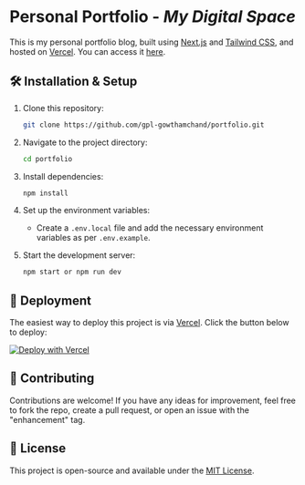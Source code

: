 # Personal Portfolio - *My Digital Space*

This is my personal portfolio blog, built using [Next.js](https://nextjs.org/) and [Tailwind CSS](https://tailwindcss.com/), and hosted on [Vercel](https://www.vercel.com/). You can access it [here](http://gowthamchand.vercel.app/).


## 🛠 Installation & Setup

1. Clone this repository:

   ```sh
   git clone https://github.com/gpl-gowthamchand/portfolio.git
   ```

2. Navigate to the project directory:

   ```sh
   cd portfolio
   ```

3. Install dependencies:

   ```sh
   npm install
   ```

4. Set up the environment variables:
   - Create a `.env.local` file and add the necessary environment variables as per `.env.example`.

5. Start the development server:

   ```sh
   npm start or npm run dev
   ```

## 🚀 Deployment

The easiest way to deploy this project is via [Vercel](https://vercel.com). Click the button below to deploy:

[![Deploy with Vercel](https://vercel.com/button)](https://vercel.com/new/git/external?repository-url=https://github.com/gpl-gowthamchand/portfolio)

## 🤝 Contributing

Contributions are welcome! If you have any ideas for improvement, feel free to fork the repo, create a pull request, or open an issue with the "enhancement" tag.

## 📜 License

This project is open-source and available under the [MIT License](LICENSE).

